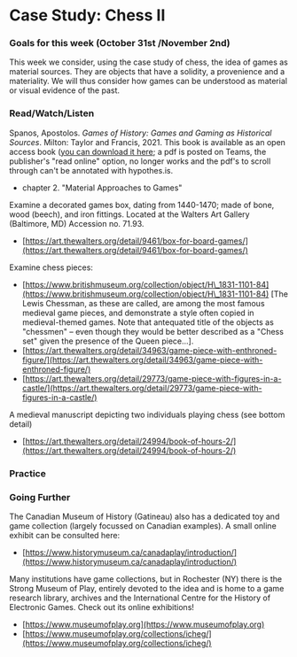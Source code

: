 # Case Study: Chess II

### Goals for this week (October 31st /November 2nd)

This week we consider, using the case study of chess, the idea of games as material sources. They are objects that have a solidity, a provenience and a materiality. We will thus consider how games can be understood as material or visual evidence of the past.&#x20;

### Read/Watch/Listen

Spanos, Apostolos. _Games of History: Games and Gaming as Historical Sources_. Milton: Taylor and Francis, 2021. This book is available as an open access book ([you can download it here](https://www.taylorfrancis.com/books/oa-mono/10.4324/9780429342479/games-history-apostolos-spanos); a pdf is posted on Teams, the publisher's "read online" option, no longer works and the pdf's to scroll through can't be annotated with hypothes.is.&#x20;

* chapter 2. "Material Approaches to Games"

Examine a decorated games box, dating from 1440-1470; made of bone, wood (beech), and iron fittings. Located at the Walters Art Gallery (Baltimore, MD) Accession no. 71.93.

* [https://art.thewalters.org/detail/9461/box-for-board-games/](https://art.thewalters.org/detail/9461/box-for-board-games/)

Examine chess pieces:

* [https://www.britishmuseum.org/collection/object/H\_1831-1101-84](https://www.britishmuseum.org/collection/object/H\_1831-1101-84) \[The Lewis Chessman, as these are called, are among the most famous medieval game pieces, and demonstrate a style often copied in medieval-themed games. Note that antequated title of the objects as "chessmen" – even though they would be better described as a "Chess set" given the presence of the Queen piece...].
* [https://art.thewalters.org/detail/34963/game-piece-with-enthroned-figure/](https://art.thewalters.org/detail/34963/game-piece-with-enthroned-figure/)
* [https://art.thewalters.org/detail/29773/game-piece-with-figures-in-a-castle/](https://art.thewalters.org/detail/29773/game-piece-with-figures-in-a-castle/)

A medieval manuscript depicting two individuals playing chess (see bottom detail)

* [https://art.thewalters.org/detail/24994/book-of-hours-2/](https://art.thewalters.org/detail/24994/book-of-hours-2/)

### Practice



### Going Further

The Canadian Museum of History (Gatineau) also has a dedicated toy and game collection (largely focussed on Canadian examples). A small online exhibit can be consulted here:

* [https://www.historymuseum.ca/canadaplay/introduction/](https://www.historymuseum.ca/canadaplay/introduction/)

Many institutions have game collections, but in Rochester (NY) there is the Strong Museum of Play, entirely devoted to the idea and is home to a game research library, archives and the International Centre for the History of Electronic Games. Check out its online exhibitions!

* [https://www.museumofplay.org](https://www.museumofplay.org)
* [https://www.museumofplay.org/collections/icheg/](https://www.museumofplay.org/collections/icheg/)
